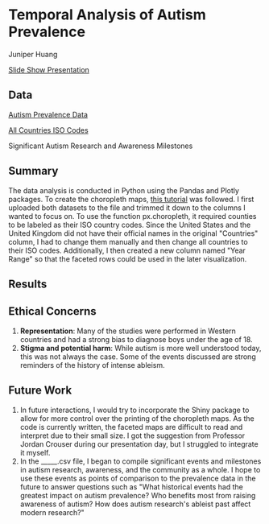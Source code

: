 # Temporal Analysis of Autism Prevalence

Juniper Huang

[Slide Show Presentation](https://www.canva.com/design/DAGD6m__i6k/a8hojphq5l0y8W5wElnJBQ/edit?utm_content=DAGD6m__i6k&utm_campaign=designshare&utm_medium=link2&utm_source=sharebutton)

## Data

[Autism Prevalence Data](https://www.cdc.gov/ncbddd/autism/data/autism-data-table.html)

[All Countries ISO Codes](https://github.com/lukes/ISO-3166-Countries-with-Regional-Codes/blob/master/all/all.csv)

Significant Autism Research and Awareness Milestones

## Summary

The data analysis is conducted in Python using the Pandas and Plotly packages. To create the choropleth maps, [this tutorial](https://plotly.com/python/choropleth-maps/) was followed. I first uploaded both datasets to the file and trimmed it down to the columns I wanted to focus on. To use the function px.choropleth, it required counties to be labeled as their ISO country codes. Since the United States and the United Kingdom did not have their official names in the original "Countries" column, I had to change them manually and then change all countries to their ISO codes. Additionally, I then created a new column named "Year Range" so that the faceted rows could be used in the later visualization. 

## Results



## Ethical Concerns

1. **Representation**: Many of the studies were performed in Western countries and had a strong bias to diagnose boys under the age of 18.
2. **Stigma and potential harm**: While autism is more well understood today, this was not always the case. Some of the events discussed are strong reminders of the history of intense ableism.

## Future Work

1. In future interactions, I would try to incorporate the Shiny package to allow for more control over the printing of the choropleth maps. As the code is currently written, the faceted maps are difficult to read and interpret due to their small size. I got the suggestion from Professor Jordan Crouser during our presentation day, but I struggled to integrate it myself. 
2. In the _____.csv file, I began to compile significant events and milestones in autism research, awareness, and the community as a whole. I hope to use these events as points of comparison to the prevalence data in the future to answer questions such as "What historical events had the greatest impact on autism prevalence? Who benefits most from raising awareness of autism? How does autism research's ableist past affect modern research?" 
